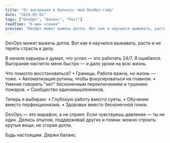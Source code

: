 ```yaml
---
title: "От выгорания к балансу: мой DevOps-гайд"
date: "2024-05-01"
tags: ["DevOps", "Баланс", "Рост"]
readTime: "6 мин чтения"
preview: "DevOps может выжечь дотла. Вот как я научился выживать, расти и не терять страсть к делу."
---
```


DevOps может выжечь дотла. Вот как я научился выживать, расти и не терять страсть к делу.

В начале карьеры я думал, что успех — это работать 24/7. Я ошибался. Выгорание настигло меня быстро — и дало уроки на всю жизнь.

Что помогло восстановиться?
• Границы. Работа важна, но жизнь — тоже.
• Автоматизация рутины, чтобы фокусироваться на главном.
• Умение говорить "нет" бесконечным переключениям и тушению пожаров.
• Сообщество единомышленников.

Теперь я выбираю:
• Глубокую работу вместо суеты.
• Обучение вместо перфекционизма.
• Здоровье вместо бесконечной гонки.

DevOps — это марафон, а не спринт. Если чувствуешь давление — ты не один. Делись опытом, поддерживай других и помни: можно строить крутые вещи, не сгорая дотла.

Будь настоящим. Держи баланс. 